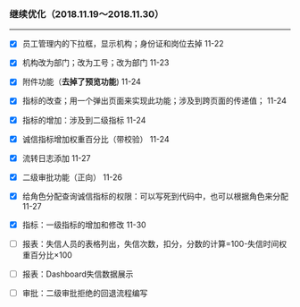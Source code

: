 ### 继续优化（2018.11.19～2018.11.30）

---

- [x] 员工管理内的下拉框，显示机构；身份证和岗位去掉 11-22
- [x] 机构改为部门；改为工号；改为部门 11-23
- [x] 附件功能（**去掉了预览功能**) 11-24
- [x] 指标的改查；用一个弹出页面来实现此功能；涉及到跨页面的传递值； 11-24
- [x] 指标的增加：涉及到二级指标 11-24
- [x] 诚信指标增加权重百分比（带校验） 11-24
- [x] 流转日志添加 11-27
- [x] 二级审批功能（正向） 11-26
- [x] 给角色分配查询诚信指标的权限：可以写死到代码中，也可以根据角色来分配 11-27
- [x] 指标：一级指标的增加和修改 11-30
- [ ] 报表：失信人员的表格列出，失信次数，扣分，分数的计算=100-失信时间权重百分比×100 
- [ ] 报表：Dashboard失信数据展示
- [ ] 审批：二级审批拒绝的回退流程编写

